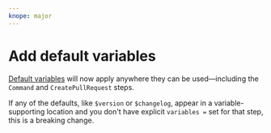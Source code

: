 ```yaml
---
knope: major
---
```


# Add default variables

[Default variables](https://knope.tech/reference/config-file/variables/#defaults) will now apply anywhere they can be 
used—including the `Command` and `CreatePullRequest` steps.

If any of the defaults, like `$version` or `$changelog`, appear in a variable-supporting location 
and you don't have explicit `variables =` set for that step, this is a breaking change.
